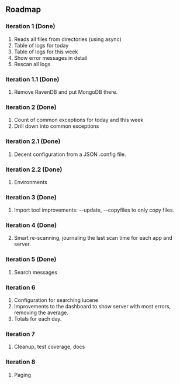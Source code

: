 ## Roadmap

### Iteration 1 (Done)
1. Reads all files from directories (using async)
2. Table of logs for today
3. Table of logs for this week
4. Show error messages in detail
5. Rescan all logs

### Iteration 1.1 (Done)
1. Remove RavenDB and put MongoDB there.

### Iteration 2 (Done)
1. Count of common exceptions for today and this week
2. Drill down into common exceptions

### Iteration 2.1 (Done)
1. Decent configuration from a JSON .config file.

### Iteration 2.2 (Done)
1. Environments

### Iteration 3 (Done)
1. Import tool improvements: --update, --copyfiles to only copy files.

### Iteration 4 (Done)
2. Smart re-scanning, journaling the last scan time for each app and server.

### Iteration 5 (Done)
1. Search messages

### Iteration 6
1. Configuration for searching lucene
2. Improvements to the dashboard to show server with most errors, removing the average.
3. Totals for each day.

### Iteration 7
1. Cleanup, test coverage, docs

### Iteration 8
1. Paging
